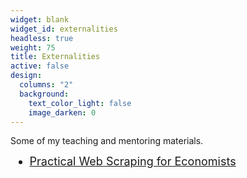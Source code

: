 ```yaml
---
widget: blank
widget_id: externalities
headless: true
weight: 75
title: Externalities
active: false
design:
  columns: "2"
  background:
    text_color_light: false
    image_darken: 0
---
```

S﻿ome of my teaching and mentoring materials.

<ul style="font-size: 18px; text-align: justify; margin-top: 12px; margin-bottom: 5px;">
    <li><a href="https://github.com/mjavadshamsi/web-scraping-economists/blob/main/web_scraping_toturial.pdf" style="font-size: 18px; text-align: justify;"> Practical Web Scraping for Economists </a></li>
</ul>